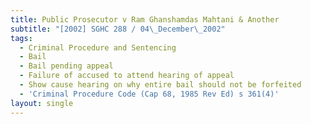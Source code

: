 ```yaml
---
title: Public Prosecutor v Ram Ghanshamdas Mahtani & Another
subtitle: "[2002] SGHC 288 / 04\_December\_2002"
tags:
  - Criminal Procedure and Sentencing
  - Bail
  - Bail pending appeal
  - Failure of accused to attend hearing of appeal
  - Show cause hearing on why entire bail should not be forfeited
  - 'Criminal Procedure Code (Cap 68, 1985 Rev Ed) s 361(4)'
layout: single
---
```


